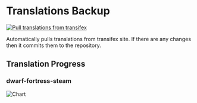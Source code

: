 # Translations Backup

[![Pull translations from transifex](https://github.com/dfint/translations-backup/actions/workflows/pull-translations.yml/badge.svg)](https://github.com/dfint/translations-backup/actions/workflows/pull-translations.yml)

Automatically pulls translations from transifex site. If there are any changes then it commits them to the repository.

## Translation Progress

### dwarf-fortress-steam

![Chart](https://quickchart.io/chart/render/sf-2e5d945c-e6f9-4f73-a395-265860415977)
<!--
### dwarf-fortress

![Chart](https://quickchart.io/chart/render/sf-807ee309-9020-4dfa-a5cd-b0f43bf9ac39)
-->